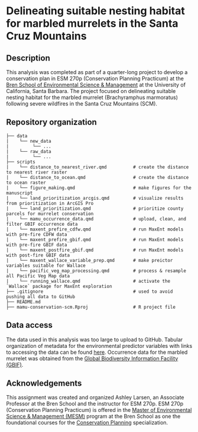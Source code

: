 # Delineating suitable nesting habitat for marbled murrelets in the Santa Cruz Mountains

## Description

This analysis was completed as part of a quarter-long project to develop a conservation plan in ESM 270p (Conservation Planning Practicum) at the [Bren School of Environmental Science & Management](https://bren.ucsb.edu/) at the University of California, Santa Barbara. The project focused on delineating suitable nesting habitat for the marbled murrelet (Brachyramphus marmoratus) following severe wildfires in the Santa Cruz Mountains (SCM). 

## Repository organization

```
├── data
|    └── new_data
|         └── ...
|    └── raw_data
|         └── ...
├── scripts
|    └── distance_to_nearest_river.qmd          # create the distance to nearest river raster
|    └── distance_to_ocean.qmd                  # create the distance to ocean raster
|    └── figure_making.qmd                      # make figures for the manuscript
|    └── land_prioritization_arcgis.qmd         # visualize results from prioritization in ArcGIS Pro
|    └── land_prioritization.qmd                # prioritize county parcels for murrelet conservation
|    └── mamu_occurrence_data.qmd               # upload, clean, and filter GBIF occurrence data
|    └── maxent_prefire_cdfw.qmd                # run MaxEnt models with pre-fire CDFW data
|    └── maxent_prefire_gbif.qmd                # run MaxEnt models with pre-fire GBIF data
|    └── maxent_postfire_gbif.qmd               # run MaxEnt models with post-fire GBIF data
|    └── maxent_wallace_variable_prep.qmd       # make preictor variables suitable for Wallace
|    └── pacific_veg_map_processing.qmd         # process & resample all Pacific Veg Map data
|    └── running_wallace.qmd                    # activate the `Wallace` package for MaxEnt exploration
├── .gitignore                                  # used to avoid pushing all data to GitHub
├── README.md
├── mamu-conservation-scm.Rproj                 # R project file
```

## Data access

The data used in this analysis was too large to upload to GitHub. Tabular organization of metadata for the environmental predictor variables with links to accessing the data can be found [here](https://docs.google.com/spreadsheets/d/1AY5dmmMqd9WtNLHPuMkyDuuBdDyJMXatRGR2f7uCAwE/edit?usp=sharing). Occurrence data for the marbled murrelet was obtained from the [Global Biodiversity Information Facility (GBIF)](https://www.gbif.org/). 

## Acknowledgements 

This assignment was created and organized Ashley Larsen, an Associate Professor at the Bren School and the instructor for ESM 270p. ESM 270p (Conservation Planning Practicum) is offered in the [Master of Environmental Science & Management (MESM)](https://bren.ucsb.edu/masters-programs/master-environmental-science-and-management) program at the Bren School as one the foundational courses for the [Conservation Planning](https://bren.ucsb.edu/masters-programs/master-environmental-science-and-management/academics-mesm/specializations/conservation) specialization.






